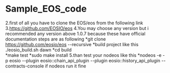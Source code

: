 # Sample_EOS_code
2.first of all you have to clone the EOS/eos from  the following link
3.https://github.com/EOSIO/eos
4.You may choose any version but i recommended any version above 1.0.7 because these have official documentation
steps are  as following
    *git clone https://github.com/eosio/eos --recursive
    *build project like this ./eosio_build.sh dawn
    *cd build  
    *make test
    *sudo make install
5.than test your nodeos like this 
   *nodeos -e -p eosio --plugin eosio::chain_api_plugin --plugin eosio::history_api_plugin --contracts-console
   if nodeos run it  fine 


